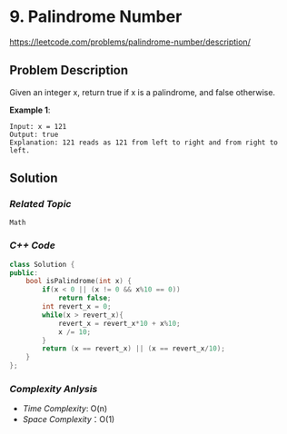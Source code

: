 # 9. Palindrome Number

https://leetcode.com/problems/palindrome-number/description/

## Problem Description

Given an integer x, return true if x is a palindrome, and false otherwise.

**Example 1**:
```
Input: x = 121
Output: true
Explanation: 121 reads as 121 from left to right and from right to left.
```

## Solution

### _Related Topic_
    Math

### _C++ Code_
```cpp
class Solution {
public:
    bool isPalindrome(int x) {
        if(x < 0 || (x != 0 && x%10 == 0))
            return false;
        int revert_x = 0;
        while(x > revert_x){
            revert_x = revert_x*10 + x%10;
            x /= 10;
        }
        return (x == revert_x) || (x == revert_x/10);            
    }
};
```

### _Complexity Anlysis_
- _Time Complexity_: O(n)
- _Space Complexity_：O(1)
